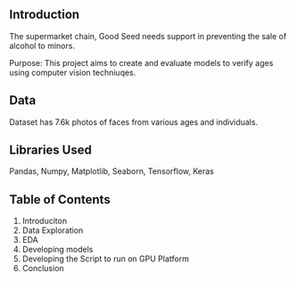 ## Introduction 
The supermarket chain, Good Seed needs support in preventing the sale of alcohol to minors. 

Purpose: This project aims to create and evaluate models to verify ages using computer vision techniuqes.

## Data 
Dataset has 7.6k photos of faces from various ages and individuals. 

## Libraries Used 
Pandas, Numpy, Matplotlib, Seaborn, Tensorflow, Keras 

## Table of Contents 
1. Introduciton
2. Data Exploration
3. EDA
4. Developing models
5. Developing the Script to run on GPU Platform
6. Conclusion 
